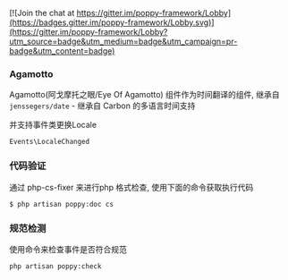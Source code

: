 
[![Join the chat at https://gitter.im/poppy-framework/Lobby](https://badges.gitter.im/poppy-framework/Lobby.svg)](https://gitter.im/poppy-framework/Lobby?utm_source=badge&utm_medium=badge&utm_campaign=pr-badge&utm_content=badge)

### Agamotto
Agamotto(阿戈摩托之眼/Eye Of Agamotto) 组件作为时间翻译的组件, 继承自 `jenssegers/date` - 继承自 Carbon 的多语言时间支持

并支持事件类更换Locale
```
Events\LocaleChanged
```



### 代码验证

通过 php-cs-fixer 来进行php 格式检查, 使用下面的命令获取执行代码
```
$ php artisan poppy:doc cs
```

### 规范检测

使用命令来检查事件是否符合规范

```
php artisan poppy:check 
```